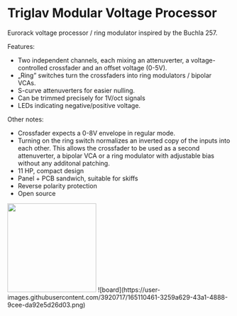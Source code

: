 # Triglav Modular Voltage Processor
Eurorack voltage processor / ring modulator inspired by the Buchla 257.

Features:

* Two independent channels, each mixing an attenuverter, a voltage-controlled crossfader and an offset voltage (0-5V).
* „Ring” switches turn the crossfaders into ring modulators / bipolar VCAs.
* S-curve attenuverters for easier nulling.
* Can be trimmed precisely for 1V/oct signals
* LEDs indicating negative/positive voltage.


Other notes:
* Crossfader expects a 0-8V envelope in regular mode.
* Turning on the ring switch normalizes an inverted copy of the inputs into each other. This allows the crossfader to be used as a second attenuverter, a bipolar VCA or a ring modulator with adjustable bias without any additonal patching.
* 11 HP, compact design
* Panel + PCB sandwich, suitable for skiffs
* Reverse polarity protection
* Open source

<img src="https://user-images.githubusercontent.com/3920717/165110925-3a4b16a3-c1ba-4209-b8f3-ab8f2d4c1552.png" width="200">
![board](https://user-images.githubusercontent.com/3920717/165110461-3259a629-43a1-4888-9cee-da92e5d26d03.png)
